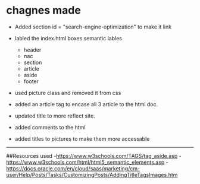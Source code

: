 # chagnes made

* Added section id = "search-engine-optimization" to make it link

* labled the index.html boxes semantic lables  
	* header
	* nac
	* section
	* article
	* aside
	* footer

* used picture class and removed it from css

* added an article tag to encase all 3 article to the html doc.

* updated title to more reflect site.

* added comments to the html

* added titles to pictures to make them more accessable



--------------------------------------------------------------------------------------------------


##Resources used 
-https://www.w3schools.com/TAGS/tag_aside.asp
-https://www.w3schools.com/html/html5_semantic_elements.asp
-https://docs.oracle.com/en/cloud/saas/marketing/cm-user/Help/Posts/Tasks/CustomizingPosts/AddingTitleTagsImages.htm


 
